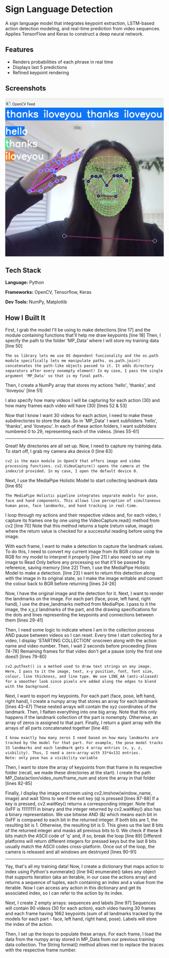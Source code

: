 
# Sign Language Detection

A sign language model that integrates keypoint extraction, LSTM-based action detection modeling, and real-time prediction from video sequences. Applies TensorFlow and Keras to construct a deep neural network.


## Features

- Renders probabilities of each phrase in real time
- Displays last 5 predictions
- Refined keypoint rendering


## Screenshots

![App Screenshot](/sign-lang.png)


## Tech Stack

**Language:** Python

**Frameworks:** OpenCV, Tensorflow, Keras

**Dev Tools:** NumPy, Matplotlib


## How I Built It

First, I grab the model I'll be using to make detections [line 17] and the module containing functions that'll help me draw keypoints [line 18] Then, I specify the path to the folder 'MP_Data' where I will store my training data [line 50]

    The os library lets me use OS dependent funcionality and the os.path module specifically lets me manipulate paths. os.path.join() concatenates the path-like objects passed to it. It adds directory separators after every nonempty element! In my case, I pass the single argument 'MP_Data' so that is my final path.

Then, I create a NumPy array that stores my actions 'hello', 'thanks', and 'iloveyou' [line 51]

I also specify how many videos I will be capturing for each action (30) and how many frames each video will have (30) [lines 52 & 53]

Now that I know I want 30 videos for each action, I need to make these subdirectories to store the data. So in 'MP_Data' I want subfolders 'hello', 'thanks', and 'iloveyou'. In each of these action folders, I want subfolders numbered 0 to 29, representing each of the videos. [lines 55-61]

---
Great! My directories are all set up. Now, I need to capture my training data. To start off, I grab my camera aka device 0 [line 63]

    cv2 is the main module in OpenCV that offers image and video processing functions. cv2.VideoCapture() opens the camera at the index/id provided. In my case, I open the default device 0.

Next, I use the MediaPipe Holistic Model to start collecting landmark data [line 65]

    The MediaPipe Holistic pipeline integrates separate models for pose, face and hand components. This allows live perception of simultaneous human pose, face landmarks, and hand tracking in real-time.

I loop through my actions and their respective videos and, for each video, I capture its frames one by one using the VideoCapture.read() method from cv2 [line 70] Note that this method returns a tuple (return value, image) where the return value is checked for a successful reading before using the image.

With each frame, I want to make a detection to capture the landmark values. To do this, I need to convert my current image from its BGR colour code to RGB for my model to interpret it properly [line 21] I also need to set my image to Read Only before any processing so that it'll be passed by reference, saving memory [line 22] Then, I use the MediaPipe Holistic Model to make a detection. [line 23] I want to return this detection along with the image in its original state, so I make the image writable and convert the colour back to BGR before returning [lines 24-26]

Now, I have the original image and the detection for it. Next, I want to render the landmarks on the image. For each part (face, pose, left hand, right hand), I use the draw_landmarks method from MediaPipe. I pass to it the image, the x,y,z landmarks of the part, and the drawing specifications for the dots and lines representing the keypoints and connections between them [lines 29-41]

Then, I need some logic to indicate where I am in the collection process AND pause between videos so I can reset. Every time I start collecting for a video, I display 'STARTING COLLECTION' onscreen along with the action name and video number. Then, I wait 2 seconds before proceeding [lines 74-78] Remaining frames for that video don't get a pause (only the first one does!) [lines 79-80]

    cv2.putText() is a method used to draw text strings on any image. Here, I pass to it the image, text, x-y position, font, font size, colour, line thickness, and line type. We use LINE_AA (anti-aliased) for a smoother look since pixels are added along the edges to blend with the background.

Next, I want to export my keypoints. For each part (face, pose, left hand, right hand), I create a numpy array that stores an array for each landmark [lines 43-47] These nested arrays will contain the xyz coordinates of the landmark. Then, I flatten everything into one big array. Note that this only happens if the landmark collection of the part is nonempty. Otherwise, an array of zeros is assigned to that part. Finally, I return a giant array with the arrays of all parts concatenated together [line 48]

    I know exactly how many zeros I need based on how many landmarks are tracked by the model for that part. For example, the pose model tracks 33 landmarks and each landmark gets 4 array entries (x, y, z, visbility). Thus, I need a zero-array with 33*4=132 entries.
    Note: only pose has a visibility variable

Then, I want to store the array of keypoints from that frame in its respective folder (recall, we made these directories at the start). I create the path MP_Data/action/video_num/frame_num and store the array in that folder [lines 82-85]

Finally, I display the image onscreen using cv2.imshow(window_name, image) and wait 10ms to see if the exit key (q) is pressed [lines 87-88] If a key is pressed, cv2.waitKey() returns a corresponding integer. Note that 0xFF is 11111111 in binary and the integer returned by cv2.waitKey() also has a binary representation. We use bitwise AND (&) which means each bit in 0xFF is compared to each bit in the returned integer. If both bits are 1, the resulting bit is 1. Otherwise, the resulting bit is 0. This gives us the last 8 bits of the returned integer and masks all previous bits to 0. We check if these 8 bits match the ASCII code of 'q' and, if so, break the loop [line 89] Different platforms will return different integers for pressed keys but the last 8 bits usually match the ASCII codes cross-platform. Once out of the loop, the camera is released and all windows are destroyed [lines 90-91]

---
Yay, that's all my training data! Now, I create a dictionary that maps action to index using Python's eunmerate() [line 94] enumerate() takes any object that supports iteration (aka an iterable, in our case the actions array) and returns a sequence of tuples, each containing an index and a value from the iterable. Now I can access any action in this dictionary and get its associated index, so I can refer to the action by its index.

Next, I create 2 empty arrays: sequences and labels [line 97] Sequences will contain 90 videos (30 for each action), each video having 30 frames and each frame having 1662 keypoints (sum of all landmarks tracked by the models for each part - face, left hand, right hand, pose). Labels will store the index of the action.

Then, I set up the loops to populate these arrays. For each frame, I load the data from the numpy array stored in MP_Data from our previous training data collection. The String format() method allows met to replace the braces with the respective frame number.
